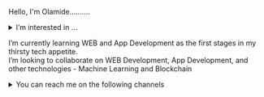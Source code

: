 Hello, I'm Olamide.......... <br>

<details>

 <summary>I’m interested in ...</summary >
  Javascript - React, Angular, Next.js, Node, <br>
  HTML, <br>
  CSS AND Preprocessor-SASS, <br>
  SVG, <br>
  JAVA, <br>
  JQUERY, <br>
  WORDPRESS, <br>
  
  And ... <br>
  Some C. <br>
  
 </details>
  
 I’m currently learning WEB and App Development as the first stages in my thirsty tech appetite. <br>
 I’m looking to collaborate on WEB Development, App Development, and other technologies - Machine Learning and Blockchain

<details>
 <summary> You can reach me on the following channels </summary>
  
   E-Mail : adeolamideafonja@gmail.com
  
<!--   Come back later -- LinkedIn -->
  
</details>


<!---
OlamideAfonja/OlamideAfonja is a ✨ special ✨ repository because its `README.md` (this file) appears on your GitHub profile.
You can click the Preview link to take a look at your changes.
--->
